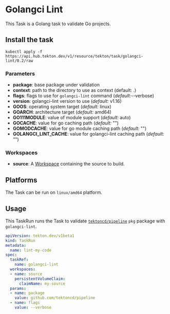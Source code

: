 # Golangci Lint

This Task is a Golang task to validate Go projects.

## Install the task

```
kubectl apply -f https://api.hub.tekton.dev/v1/resource/tekton/task/golangci-lint/0.2/raw

```

### Parameters

* **package**: base package under validation
* **context**: path to the directory to use as context (default: .)
* **flags**: flags to use for `golangci-lint` command (_default:_--verbose)
* **version**: golangci-lint version to use (_default:_ v1.16)
* **GOOS**: operating system target (_default:_ linux)
* **GOARCH**: architecture target (_default:_ amd64)
* **GO111MODULE**: value of module support (_default:_ auto)
* **GOCACHE**: value for go caching path (_default:_ "")
* **GOMODCACHE**: value for go module caching path (_default:_ "")
* **GOLANGCI_LINT_CACHE**: value for golangci-lint caching path (_default:_ "")

### Workspaces

* **source**: A [Workspace](https://github.com/tektoncd/pipeline/blob/main/docs/workspaces.md) containing the source to build.

## Platforms

The Task can be run on `linux/amd64` platform.

## Usage

This TaskRun runs the Task to validate
[`tektoncd/pipeline`](https://github.com/tektoncd/pipeline) `pkg` package with
`golangci-lint`.

```yaml
apiVersion: tekton.dev/v1beta1
kind: TaskRun
metadata:
  name: lint-my-code
spec:
  taskRef:
    name: golangci-lint
  workspaces:
  - name: source
    persistentVolumeClaim:
      claimName: my-source
  params:
  - name: package
    value: github.com/tektoncd/pipeline
  - name: flags
    value: --verbose
```
